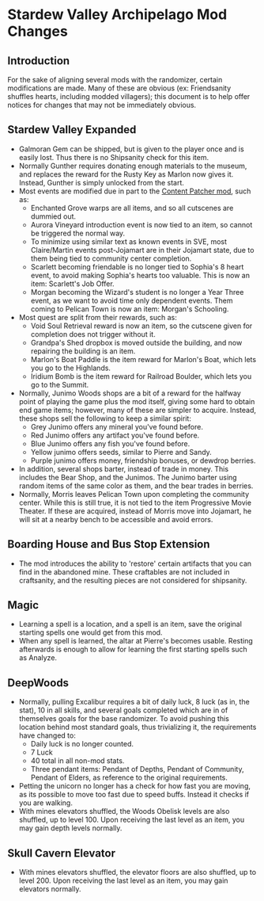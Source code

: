 # Stardew Valley Archipelago Mod Changes

## Introduction

For the sake of aligning several mods with the randomizer, certain modifications are made.  Many of these are obvious (ex: Friendsanity shuffles hearts, including modded villagers); this document is to help offer notices for changes that may not be immediately obvious.

## Stardew Valley Expanded

- Galmoran Gem can be shipped, but is given to the player once and is easily lost.  Thus there is no Shipsanity check for this item.
- Normally Gunther requires donating enough materials to the museum, and replaces the reward for the Rusty Key as Marlon now gives it.  Instead, Gunther is simply unlocked from the start.
- Most events are modified due in part to the [Content Patcher mod](https://github.com/Witchybun/SDV-Randomizer-Content-Patcher/releases), such as:
    - Enchanted Grove warps are all items, and so all cutscenes are dummied out.
    - Aurora Vineyard introduction event is now tied to an item, so cannot be triggered the normal way.
    - To minimize using similar text as known events in SVE, most Claire/Martin events post-Jojamart are in their Jojamart state, due to them being tied to community center completion.
    - Scarlett becoming friendable is no longer tied to Sophia's 8 heart event, to avoid making Sophia's hearts too valuable.  This is now an item: Scarlett's Job Offer.
    - Morgan becoming the Wizard's student is no longer a Year Three event, as we want to avoid time only dependent events.  Them coming to Pelican Town is now an item: Morgan's Schooling.
- Most quest are split from their rewards, such as:
    - Void Soul Retrieval reward is now an item, so the cutscene given for completion does not trigger without it.
    - Grandpa's Shed dropbox is moved outside the building, and now repairing the building is an item.
    - Marlon's Boat Paddle is the item reward for Marlon's Boat, which lets you go to the Highlands.
    - Iridium Bomb is the item reward for Railroad Boulder, which lets you go to the Summit.
- Normally, Junimo Woods shops are a bit of a reward for the halfway point of playing the game plus the mod itself, giving some hard to obtain end game items; however, many of these are simpler to acquire.  Instead, these shops sell the following to keep a similar spirit:
    - Grey Junimo offers any mineral you've found before.
    - Red Junimo offers any artifact you've found before.
    - Blue Junimo offers any fish you've found before.
    - Yellow junimo offers seeds, similar to Pierre and Sandy.
    - Purple junimo offers money, friendship bonuses, or dewdrop berries.
- In addition, several shops barter, instead of trade in money.  This includes the Bear Shop, and the Junimos.  The Junimo barter using random items of the same color as them, and the bear trades in berries.
- Normally, Morris leaves Pelican Town upon completing the community center.  While this is still true, it is not tied to the item Progressive Movie Theater.  If these are acquired, instead of Morris move into Jojamart, he will sit at a nearby bench to be accessible and avoid errors.

## Boarding House and Bus Stop Extension
- The mod introduces the ability to 'restore' certain artifacts that you can find in the abandoned mine.  These craftables are not included in craftsanity, and the resulting pieces are not considered for shipsanity.

## Magic

- Learning a spell is a location, and a spell is an item, save the original starting spells one would get from this mod.
- When any spell is learned, the altar at Pierre's becomes usable.  Resting afterwards is enough to allow for learning the first starting spells such as Analyze.

## DeepWoods

- Normally, pulling Excalibur requires a bit of daily luck, 8 luck (as in, the stat), 10 in all skills, and several goals completed which are in of themselves goals for the base randomizer.  To avoid pushing this location behind most standard goals, thus trivializing it, the requirements have changed to:
    - Daily luck is no longer counted.
    - 7 Luck
    - 40 total in all non-mod stats.
    - Three pendant items: Pendant of Depths, Pendant of Community, Pendant of Elders, as reference to the original requirements.
- Petting the unicorn no longer has a check for how fast you are moving, as its possible to move too fast due to speed buffs.  Instead it checks if you are walking.
- With mines elevators shuffled, the Woods Obelisk levels are also shuffled, up to level 100.  Upon receiving the last level as an item, you may gain depth levels normally.

## Skull Cavern Elevator

- With mines elevators shuffled, the elevator floors are also shuffled, up to level 200.  Upon receiving the last level as an item, you may gain elevators normally.
